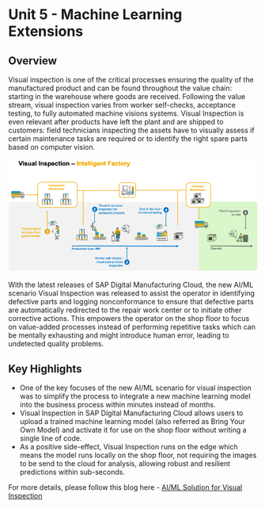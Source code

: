# Unit 5 - Machine Learning Extensions

## Overview
Visual inspection is one of the critical processes ensuring the quality of the manufactured product and can be found throughout the value chain: starting in the warehouse where goods are received. Following the value stream, visual inspection varies from worker self-checks, acceptance testing, to fully automated machine visions systems. Visual Inspection is even relevant after products have left the plant and are shipped to customers: field technicians inspecting the assets have to visually assess if certain maintenance tasks are required or to identify the right spare parts based on computer vision.

![](assets/VisualInspection_IntelligentFactory.png)

With the latest releases of SAP Digital Manufacturing Cloud, the new AI/ML scenario Visual Inspection was released to assist the operator in identifying defective parts and logging nonconformance to ensure that defective parts are automatically redirected to the repair work center or to initiate other corrective actions. This empowers the operator on the shop floor to focus on value-added processes instead of performing repetitive tasks which can be mentally exhausting and might introduce human error, leading to undetected quality problems.

## Key Highlights

- One of the key focuses of the new AI/ML scenario for visual inspection was to simplify the process to integrate a new machine learning model into the business process within minutes instead of months.
- Visual Inspection in SAP Digital Manufacturing Cloud allows users to upload a trained machine learning model (also referred as Bring Your Own Model) and activate it for use on the shop floor without writing a single line of code. 
- As a positive side-effect, Visual Inspection runs on the edge which means the model runs locally on the shop floor, not requiring the images to be send to the cloud for analysis, allowing robust and resilient predictions within sub-seconds.

For more details, please follow this blog here - [AI/ML Solution for Visual Inspection](https://blogs.sap.com/2020/12/14/ai-ml-solution-for-visual-inspection-overview-how-to-close-the-production-gap-for-machine-learning/) 
